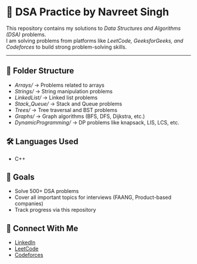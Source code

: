 # 🚀 DSA Practice by Navreet Singh

This repository contains my solutions to *Data Structures and Algorithms (DSA)* problems.  
I am solving problems from platforms like *LeetCode, GeeksforGeeks, and Codeforces* to build strong problem-solving skills.

---

## 📂 Folder Structure
- *Arrays/* → Problems related to arrays
- *Strings/* → String manipulation problems
- *LinkedList/* → Linked list problems
- *Stack_Queue/* → Stack and Queue problems
- *Trees/* → Tree traversal and BST problems
- *Graphs/* → Graph algorithms (BFS, DFS, Dijkstra, etc.)
- *DynamicProgramming/* → DP problems like knapsack, LIS, LCS, etc.

## 🛠 Languages Used
- C++

## 🌟 Goals
- Solve 500+ DSA problems
- Cover all important topics for interviews (FAANG, Product-based companies)
- Track progress via this repository

## 🔗 Connect With Me
- [LinkedIn](https://www.linkedin.com/in/navreet-singh-)  
- [LeetCode](https://leetcode.com/navreet-5911)  
- [Codeforces](https://codeforces.com/profile/KAUNI)
